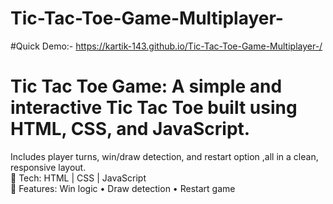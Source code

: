 # Tic-Tac-Toe-Game-Multiplayer-
#Quick Demo:- https://kartik-143.github.io/Tic-Tac-Toe-Game-Multiplayer-/
# Tic Tac Toe Game:  A simple and interactive **Tic Tac Toe** built using **HTML, CSS, and JavaScript**.  
Includes player turns, win/draw detection, and restart option   ,all in a clean, responsive layout.  
🔹 Tech: HTML | CSS | JavaScript   
🔹 Features: Win logic • Draw detection • Restart game
